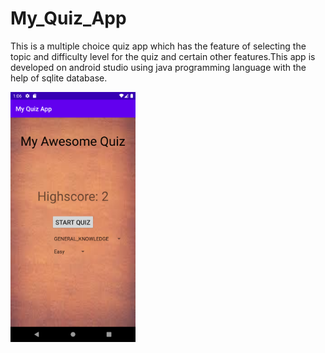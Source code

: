 # My_Quiz_App
This is a multiple choice quiz app which has the feature of selecting the topic and difficulty level for the quiz and certain other features.This app is developed on android studio using java programming language with the help of sqlite database.

<img src="https://github.com/lavkushprasad8051/My_Quiz_App/blob/master/1.png
" width="200" height="400" />
